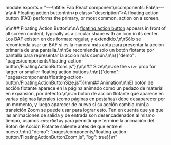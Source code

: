 module.exports = "---\ntitle: Fab React component\ncomponents: Fab\n---\n\n# Floating action button\n\n<p class=\"description\">A floating action button (FAB) performs the primary, or most common, action on a screen.</p>\n\n## Floating Action Button\n\nA [floating action button](https://material.io/design/components/buttons-floating-action-button.html) appears in front of all screen content, typically as a circular shape with an icon in its center. Los BAF existen en dos formas: regular, y extendido.\n\nSólo se recomienda usar un BAF si es la manera más apta para presentar la acción primaria de una pantalla.\n\nSe recomienda solo un botón flotante por pantalla para representar la acción más común.\n\n{{\"demo\": \"pages/components/floating-action-button/FloatingActionButtons.js\"}}\n\n## Size\n\nUse the `size` prop for larger or smaller floating action buttons.\n\n{{\"demo\": \"pages/components/floating-action-button/FloatingActionButtonSize.js\"}}\n\n## Animation\n\nEl botón de acción flotante aparece en la página animado como un pedazo de material en expansión, por defecto.\n\nUn botón de acción flotante que aparece en varias páginas laterales (como páginas en pestañas) debe desaparecer por un momento, y luego aparecer de nuevo si su acción cambia.\n\nLa transición Zoom se puede usar para lograr esto. Ten en cuenta que ya que las animaciones de salida y de entrada son desencadenados al mismo tiempo, usamos `enterDelay` para permitir que termine la animación del Botón de Acción Flotante saliente antes de que entre el nuevo.\n\n{{\"demo\": \"pages/components/floating-action-button/FloatingActionButtonZoom.js\", \"bg\": true}}\n"